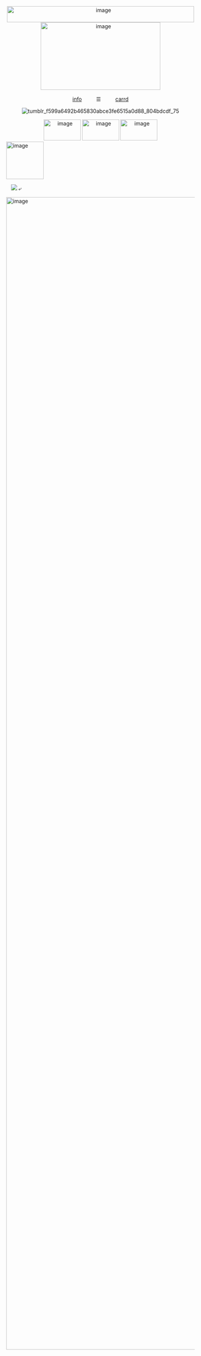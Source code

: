 <div align="center">
  <img width="500" height="43" alt="image" src="https://github.com/user-attachments/assets/44f99388-0bb7-4f98-8ccb-8f9c13db91a5" />


<div align="center">
  <img width="320" height="180" alt="image" src="https://github.com/user-attachments/assets/55558e0f-2403-4a36-a43f-180e296302ec" />

  
[info](https://t.me/autopsykiss)ㅤㅤㅤ☰ㅤㅤㅤ[carrd](https://mothereater.carrd.co) 

![tumblr_f599a6492b465830abce3fe6515a0d88_804bdcdf_75](https://github.com/user-attachments/assets/d2e2ffb2-28ae-46c0-bb3c-5b2860a76834)

<div align="center">
  <img width="99" height="56" alt="image" src="https://github.com/user-attachments/assets/7e8dedc9-9b1a-4877-bb23-b623eea7a948" /> <img width="99" height="56" alt="image" src="https://github.com/user-attachments/assets/fa5ffbc7-546d-4cf4-bda9-eea41deee4d3" /> <img width="99" height="56" alt="image" src="https://github.com/user-attachments/assets/bf84aaf9-4c5f-48f8-92c0-a12fbb5dbe17" /> 


<div align="left">
  <img width="100" height="100" alt="image" src="https://github.com/user-attachments/assets/052b2191-2006-469b-a89e-60ae40c1f8eb" />

ㅤ![](https://komarev.com/ghpvc/?username=mothereater&color=D8BFD8&style=plastic&label=⠀☆⠀&base=1000) ⤶



<img width="1988" height="3072" alt="image" src="https://github.com/user-attachments/assets/cbda7ea4-263a-413f-820d-7cb287787c93" />

